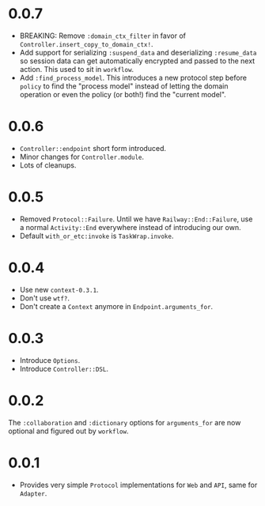 # 0.0.7

* BREAKING: Remove `:domain_ctx_filter` in favor of `Controller.insert_copy_to_domain_ctx!`.
* Add support for serializing `:suspend_data` and deserializing `:resume_data` so session data can get automatically encrypted and passed to the next action. This used to sit in `workflow`.
* Add `:find_process_model`. This introduces a new protocol step before `policy` to find the "process model" instead of letting the domain operation or even the policy (or both!) find the "current model".

# 0.0.6

* `Controller::endpoint` short form introduced.
* Minor changes for `Controller.module`.
* Lots of cleanups.

# 0.0.5

* Removed `Protocol::Failure`. Until we have `Railway::End::Failure`, use a normal `Activity::End` everywhere instead of introducing our own.
* Default `with_or_etc:invoke` is `TaskWrap.invoke`.

# 0.0.4

* Use new `context-0.3.1`.
* Don't use `wtf?`.
* Don't create a `Context` anymore in `Endpoint.arguments_for`.

# 0.0.3

* Introduce `Options`.
* Introduce `Controller::DSL`.

# 0.0.2

The `:collaboration` and `:dictionary` options for `arguments_for` are now optional and figured out by `workflow`.

# 0.0.1

* Provides very simple `Protocol` implementations for `Web` and `API`, same for `Adapter`.
